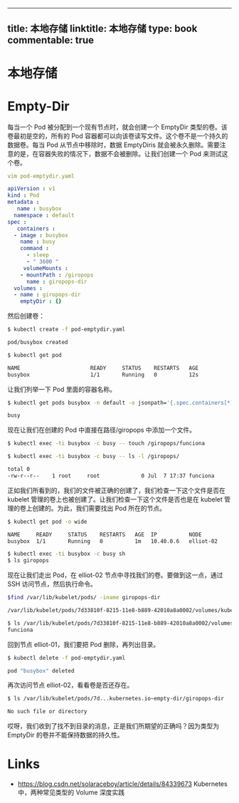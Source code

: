 
---
title: 本地存储
linktitle: 本地存储
type: book
commentable: true
---

# 本地存储

# Empty-Dir

每当一个 Pod 被分配到一个现有节点时，就会创建一个 EmptyDir 类型的卷。该卷最初是空的，所有的 Pod 容器都可以向该卷读写文件。这个卷不是一个持久的数据卷。每当 Pod 从节点中移除时，数据 EmptyDiris 就会被永久删除。需要注意的是，在容器失败的情况下，数据不会被删除。让我们创建一个 Pod 来测试这个卷。

```yaml
vim pod-emptydir.yaml

apiVersion : v1
kind : Pod
metadata :
   name : busybox
  namespace : default
spec :
   containers :
  - image : busybox
    name : busy
    command :
      - sleep
      - " 3600 "
     volumeMounts :
    - mountPath : /giropops
      name : giropops-dir
  volumes :
  - name : giropops-dir
    emptyDir : {}
```

然后创建卷：

```sh
$ kubectl create -f pod-emptydir.yaml

pod/busybox created

$ kubectl get pod

NAME                      READY     STATUS    RESTARTS   AGE
busybox                   1/1       Running   0          12s
```

让我们列举一下 Pod 里面的容器名称。

```sh
$ kubectl get pods busybox -n default -o jsonpath='{.spec.containers[*].name}*'

busy
```

现在让我们在创建的 Pod 中直接在路径/giropops 中添加一个文件。

```sh
$ kubectl exec -ti busybox -c busy -- touch /giropops/funciona

$ kubectl exec -ti busybox -c busy -- ls -l /giropops/

total 0
-rw-r--r--    1 root     root             0 Jul  7 17:37 funciona
```

正如我们所看到的，我们的文件被正确的创建了，我们检查一下这个文件是否在 kubelet 管理的卷上也被创建了。让我们检查一下这个文件是否也是在 kubelet 管理的卷上创建的。为此，我们需要找出 Pod 所在的节点。

```sh
$ kubectl get pod -o wide

NAME     READY     STATUS    RESTARTS   AGE  IP          NODE
busybox  1/1       Running   0          1m   10.40.0.6   elliot-02

$ kubectl exec -ti busybox -c busy sh
$ ls giropops

```

现在让我们走出 Pod，在 elliot-02 节点中寻找我们的卷。要做到这一点，通过 SSH 访问节点，然后执行命令。

```sh
$find /var/lib/kubelet/pods/ -iname giropops-dir

/var/lib/kubelet/pods/7d33810f-8215-11e8-b889-42010a8a0002/volumes/kubernetes.io~empty-dir/giropops-dir

$ ls /var/lib/kubelet/pods/7d33810f-8215-11e8-b889-42010a8a0002/volumes/kubernetes.io~empty-dir/giropops-dir
funciona
```

回到节点 elliot-01，我们要把 Pod 删除，再列出目录。

```sh
$ kubectl delete -f pod-emptydir.yaml

pod "busybox" deleted
```

再次访问节点 elliot-02，看看卷是否还存在。

```sh
$ ls /var/lib/kubelet/pods/7d...kubernetes.io~empty-dir/giropops-dir

No such file or directory
```

哎呀，我们收到了找不到目录的消息，正是我们所期望的正确吗？因为类型为 EmptyDir 的卷并不能保持数据的持久性。

# Links

- https://blog.csdn.net/solaraceboy/article/details/84339673 Kubernetes 中，两种常见类型的 Volume 深度实践

    